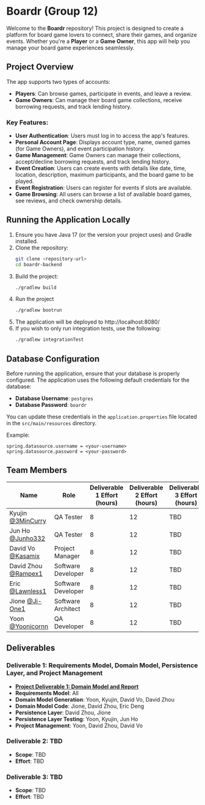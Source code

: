 # Boardr (Group 12)

Welcome to the **Boardr** repository! This project is designed to create a platform for board game lovers to connect, share their games, and organize events. Whether you're a **Player** or a **Game Owner**, this app will help you manage your board game experiences seamlessly.

## Project Overview

The app supports two types of accounts:
- **Players**: Can browse games, participate in events, and leave a review.
- **Game Owners**: Can manage their board game collections, receive borrowing requests, and track lending history.

### Key Features:
- **User Authentication**: Users must log in to access the app's features.
- **Personal Account Page**: Displays account type, name, owned games (for Game Owners), and event participation history.
- **Game Management**: Game Owners can manage their collections, accept/decline borrowing requests, and track lending history.
- **Event Creation**: Users can create events with details like date, time, location, description, maximum participants, and the board game to be played.
- **Event Registration**: Users can register for events if slots are available.
- **Game Browsing**: All users can browse a list of available board games, see reviews, and check ownership details.

## Running the Application Locally
1. Ensure you have Java 17 (or the version your project uses) and Gradle installed.
2. Clone the repository:
   ```bash
   git clone <repository-url>
   cd boardr-backend
3. Build the project:
   ```bash
   ./gradlew build
4. Run the project
   ```bash
   ./gradlew bootrun
5. The application will be deployed to http://localhost:8080/
6. If you wish to only run integration tests, use the following:
   ```bash
   ./gradlew integrationTest

## Database Configuration

Before running the application, ensure that your database is properly configured. The application uses the following default credentials for the database:

- **Database Username**: `postgres`
- **Database Password**: `boardr`

You can update these credentials in the `application.properties` file located in the `src/main/resources` directory.

Example:
```properties
spring.datasource.username = <your-username>
spring.datasource.password = <your-password>
```

## Team Members

| Name                                              | Role                           | Deliverable 1 Effort (hours) | Deliverable 2 Effort (hours) | Deliverable 3 Effort (hours) | Total Effort (hours) |
|---------------------------------------------------|--------------------------------|------------------------------|------------------------------|------------------------------|----------------------|
| Kyujin [@3MinCurry](https://github.com/3MinCurry) | QA Tester                      | 8                          | 12                           | TBD                          | TBD                  |
| Jun Ho [@Junho332](https://github.com/Junho322)   | QA Tester                      | 8                          | 12                           | TBD                          | TBD                  |
| David Vo [@Kasamix](https://github.com/Kasamix)   | Project Manager                | 8                          | 12                           | TBD                          | TBD                  |
| David Zhou [@Rampex1](https://github.com/Rampex1) | Software Developer             | 8                          | 12                           | TBD                          | TBD                  |
| Eric [@Lawnless1](https://github.com/Lawnless1)   | Software Developer             | 8                          | 12                           | TBD                          | TBD                  |
| Jione [@Ji-One1](https://github.com/Ji-One1)      | Software Architect             | 8                          | 12                           | TBD                          | TBD                  |
| Yoon [@Yoonicornn](https://github.com/Yoonicornn) | QA Developer                   | 8                          | 12                           | TBD                          | TBD                  |

## Deliverables

### Deliverable 1: Requirements Model, Domain Model, Persistence Layer, and Project Management
- **[Project Deliverable 1: Domain Model and Report](https://github.com/McGill-ECSE321-Winter2025/project-group-12/wiki/Deliverable-1-Report)**
- **Requirements Model**: All
- **Domain Model Generation**: Yoon, Kyujin, David Vo, David Zhou
- **Domain Model Code**: Jione, David Zhou, Eric Deng
- **Persistence Layer**: David Zhou, Jione
- **Persistence Layer Testing**: Yoon, Kyujin, Jun Ho
- **Project Management**: Yoon, David Zhou, David Vo

### Deliverable 2: TBD
- **Scope**: TBD
- **Effort**: TBD

### Deliverable 3: TBD
- **Scope**: TBD
- **Effort**: TBD


